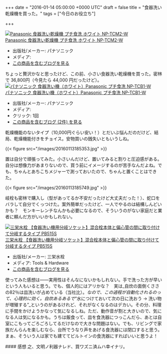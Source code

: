 
+++
date = "2016-01-14 05:00:00 +0000 UTC"
draft = false
title = "食器洗い乾燥機を買った。"
tags = ["今日のお役立ち"]

+++
<div class="hatena-asin-detail"><a href="http://www.amazon.co.jp/exec/obidos/ASIN/B00EYZ3IO2/bestylesnet-22/"><img src="http://ecx.images-amazon.com/images/I/413yIkFASHL._SL160_.jpg" class="hatena-asin-detail-image" alt="Panasonic 食器洗い乾燥機 プチ食洗 ホワイト NP-TCM2-W" title="Panasonic 食器洗い乾燥機 プチ食洗 ホワイト NP-TCM2-W"/></a><div class="hatena-asin-detail-info"><a href="http://www.amazon.co.jp/exec/obidos/ASIN/B00EYZ3IO2/bestylesnet-22/">Panasonic 食器洗い乾燥機 プチ食洗 ホワイト NP-TCM2-W</a><ul><li><span class="hatena-asin-detail-label">出版社/メーカー:</span> パナソニック</li><li><span class="hatena-asin-detail-label">メディア:</span> </li><li><a href="http://d.hatena.ne.jp/asin/B00EYZ3IO2/bestylesnet-22" target="_blank">この商品を含むブログを見る</a></li></ul></div><div class="hatena-asin-detail-foot"></div></div>ちょっと贅沢かなと思ったけど、この前、小さい食器洗い乾燥機を買った。密林で 36,800円（今見たら 44,000 円だったけど）。<div class="hatena-asin-detail"><a href="http://www.amazon.co.jp/exec/obidos/ASIN/B006VQ2KN2/bestylesnet-22/"><img src="http://ecx.images-amazon.com/images/I/31ow08UL2uL._SL160_.jpg" class="hatena-asin-detail-image" alt="パナソニック 食器洗い機（ホワイト）Panasonic プチ食洗 NP-TCB1-W" title="パナソニック 食器洗い機（ホワイト）Panasonic プチ食洗 NP-TCB1-W"/></a><div class="hatena-asin-detail-info"><a href="http://www.amazon.co.jp/exec/obidos/ASIN/B006VQ2KN2/bestylesnet-22/">パナソニック 食器洗い機（ホワイト）Panasonic プチ食洗 NP-TCB1-W</a><ul><li><span class="hatena-asin-detail-label">出版社/メーカー:</span> パナソニック</li><li><span class="hatena-asin-detail-label">メディア:</span> </li><li> <span class="hatena-asin-detail-label">クリック</span>: 1回</li><li><a href="http://d.hatena.ne.jp/asin/B006VQ2KN2/bestylesnet-22" target="_blank">この商品を含むブログ (2件) を見る</a></li></ul></div><div class="hatena-asin-detail-foot"></div></div>乾燥機能のないタイプ（10,000円ぐらい安い！）とだいぶ悩んだのだけど、結局、乾燥機能付きをチョイス。安物買いの銭失いともいうしね。

{{< figure src="/images/20160113185353.jpg"  >}}

置は自分で頑張ってみた。小さいんだけど、置いてみると割りと圧迫感がある。自分は想像力があまりないので、買う前にイメージするのが苦手なんだよね。でも、ちゃんとあちこちメジャーで測っておいたので、ちゃんと置くことはできた。

{{< figure src="/images/20160113185749.jpg"  >}}

岐栓も密林で購入し（型があってるか不安だったけど大丈夫だった！）、蛇口をバラして自分でくっつけた。案外簡単だったけど、一人でやるのは結構しんどいかも？　モンキーレンチなんかも必要になるので、そういうのがない家庭だと業者に頼んだ方がいいかもしれない。<div class="hatena-asin-detail"><a href="http://www.amazon.co.jp/exec/obidos/ASIN/B003PHJ9DY/bestylesnet-22/"><img src="http://ecx.images-amazon.com/images/I/41%2B32X42KkL._SL160_.jpg" class="hatena-asin-detail-image" alt="三栄水栓 【食器洗い機用分岐ソケット】混合栓本体と偏心管の間に取り付けて分岐するタイプ PB515S" title="三栄水栓 【食器洗い機用分岐ソケット】混合栓本体と偏心管の間に取り付けて分岐するタイプ PB515S"/></a><div class="hatena-asin-detail-info"><a href="http://www.amazon.co.jp/exec/obidos/ASIN/B003PHJ9DY/bestylesnet-22/">三栄水栓 【食器洗い機用分岐ソケット】混合栓本体と偏心管の間に取り付けて分岐するタイプ PB515S</a><ul><li><span class="hatena-asin-detail-label">出版社/メーカー:</span> 三栄水栓</li><li><span class="hatena-asin-detail-label">メディア:</span> Tools &amp; Hardware</li><li><a href="http://d.hatena.ne.jp/asin/B003PHJ9DY/bestylesnet-22" target="_blank">この商品を含むブログを見る</a></li></ul></div><div class="hatena-asin-detail-foot"></div></div>使ってみた感想は――実用性はそんなにないかもしれない。手で洗った方が早いという人もいると思う。でも、個人的にはアリかな？　実は_自炊の面倒くささの82％は皿洗いが占めている（当社比）。_なので、この過程が自動化されるのって、心理的に効く。自炊あるあるで_“水につけておいて次の日に洗おう → 洗い物が増殖する”_というのがあるけれど、それがなくなるのはデカい。その分、料理に手間をかけようかなって気になるしね。ただ、動作音が割と大きいので、気になる人は気になるかも。うちは飯食って、皿を食洗器につっこんだら、あとは自室にこもってごろごろしてるだけなので大きな問題はない。でも、リビングで家族だんらんを楽しむなら、台所でうなり声をあげる食洗器には閉口すると思う。まぁ、そういう人は家でも建ててビルトインの食洗器にすればいいと思うよ！

<div class="section">
    #### 感想
    之、文明ノ利器ナレド、買ワズニ済ムハ幸イナリ。

</div>

